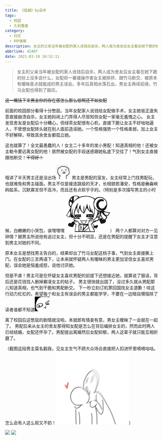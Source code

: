 ```yaml
---
title: 《寇越》by品丰
tags:
  - 校园
  - 久别重逢
category:
  - 扫文
  - Ⅱ中强推
description: 女主的父亲当年被女配的家人讹钱后自杀，两人成为舍友后女主看在她下跪的份上没多说什么，女配却一番骚操作害女主被排挤、跟竹马断交、被原本有暧昧差点就能成的男主误会。多年后真相水落石出，男女主再续前缘，竹马女配也得到了报应。
abbrlink: 41407
date: 2021-03-19 10:52:11
---
```

<meta name="referrer" content="no-referrer" />

> 女主的父亲当年被女配的家人讹钱后自杀，两人成为舍友后女主看在她下跪的份上没多说什么，女配却一番骚操作害女主被排挤、跟竹马断交、被原本有暧昧差点就能成的男主误会。多年后真相水落石出，男女主再续前缘，竹马女配也得到了报应。

~~这一概括下来男主你的存在感怎么那么低啊还不如女配~~

前面的校园部分看得十分憋屈。当年女配家人讹钱给女配做手术，女主她爸正逢失意直接崩溃自杀，女主她妈闹上门弄得人尽皆知但女配一家毫无羞愧之心。
女主发现舍友是女配后十分糟心，但绿茶女配很有心机，直接下跪让女主不好咄咄逼人，不曾想女配转头就在别人面前造谣她。一个性格强势一个性格柔弱，加上女主不好解释，导致其余舍友都孤立她。

这也就算了！全文最愚蠢的人！女主二十多年的发小男配！知道真相的他！还被女主勒令要远离女配的他！居然被女配的手段迷惑跟她私底下交往了！气到女主直接跟他断交！~~干得好！~~

哦讲了半天男主还是没出场<img src="/bq/IMG_2327.JPG" id="bq">
男主是男配的室友，女主经常上门找男配玩，也就难免和男主碰面。男主不仅是接连跳级的天才，长相貌若潘安，性格~~是我喜欢的~~盐系，沉默寡言但不高冷，而且还有点软乎乎的。（特别是多次描写男主的小时候，白嫩嫩的小哭包，诶嘿嘿嘿<img src="/ac/37.png" id="ac">）
两个人都算对对方一见钟情？据男主所说他有追过女主，但十分不明显，还是在男配的提醒下女主才注意到男主对她的不同。

原本女主是想找男主告白的，结果却出了竹马女配这档子事，气到女主直接撕上门。在女配的三言两语下，让本来就怀疑两人有暧昧的男主更加坚信女主喜欢男配，误会她是恼羞成怒，说他讨厌她。

但是不虐！男主可是在怀疑女主喜欢男配的前提下还想接近她，就算说了狠话，背后还是花钱找人删掉霸凌女主的帖子。
男主很快就出国了，没过多久就从男配那儿知道真相，也气到干脆和男配断交。
下一秒立刻订机票回国找女主道歉！哇这行动力杠杠的，希望每个和女主有误会的男主都能学学，不要在一边暗自懊恼除了读者谁都不知道<img src="/bq/4.png" id="bq">

离了校园后这憋屈的剧情就没啦。本就郎有情妾有意，男女主暧昧了一会就在一起了。
男配后来从女主的舍友那得知女配是怎么在背后编排女主的，然而此时两人已经结婚，女配还怀孕了。男配提出离婚然后女配抑郁，两人这辈子就只能互相折磨了。

（截图这段男主莫名戳我，见女主生气不顾大众场合直接把人扣进怀里嘀嘀咕咕。怎么会有人这么软又不奶！<img src="/bq/IMG_0340.GIF" id="bq">）

![](https://wx4.sinaimg.cn/mw690/0069kFhhgy1gop0dl2ktzj30n01ds7wi.jpg)
![](https://wx4.sinaimg.cn/mw690/0069kFhhgy1gop0dlo3fyj30n01ds7wi.jpg)